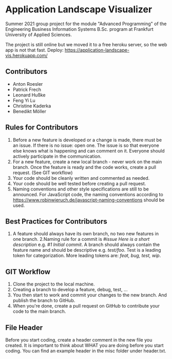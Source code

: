 # Application Landscape Visualizer
Summer 2021 group project for the module "Advanced Programming" of the Engineering Business Information Systems B.Sc. program at Frankfurt University of Applied Sciences.

The project is still online but we moved it to a free heroku server, so the web app is not that fast. 
Deploy: https://application-landscape-vis.herokuapp.com/

## Contributors
- Anton Roesler
- Patrick Frech
- Leonard Hußke
- Feng Yi Lu
- Christine Kaderka
- Benedikt Möller

## Rules for Contributors
1. Before a new feature is developed or a change is made, there must be an issue. If there is no issue: open one. The issue is so that everyone else knows what is happening and can comment on it. Everyone should actively participate in the communication.
2. For a new feature, create a new local branch - never work on the main branch. Once the feature is ready and the code works, create a pull request. (See GIT workflow)
3. Your code should be cleanly written and commented as needed.
5. Your code should be well tested before creating a pull request.
6. Naming conventions and other style specifications are still to be announced. For JavaScript code, the naming conventions according to https://www.robinwieruch.de/javascript-naming-conventions should be used.

## Best Practices for Contributors
1. A feature should always have its own branch, no two new features in one branch.
2.Naming rule for a commit is *#issue Here is a short description* e.g. *#1 Initial commit*.
A branch should always contain the feature name and should be descriptive e.g. *test/foo*. Test is a leading token for categorization. More leading tokens are: *feat, bug, test, wip*.

## GIT Workflow
1. Clone the project to the local machine.
3. Creating a branch to develop a feature, debug, test, ...
4. You then start to work and commit your changes to the new branch. And publish the branch to GitHub.
6. When you're done, create a pull request on GitHub to contribute your code to the main branch.

## File Header
Before you start coding, create a header comment in the new file you created. It is important to  think about WHAT you are doing before you start coding. You can find an example header in the misc folder under header.txt.

